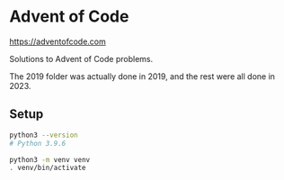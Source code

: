 # Advent of Code

https://adventofcode.com

Solutions to Advent of Code problems.

The 2019 folder was actually done in 2019, and the rest were all done in 2023.

## Setup

```sh
python3 --version
# Python 3.9.6

python3 -m venv venv
. venv/bin/activate
```
